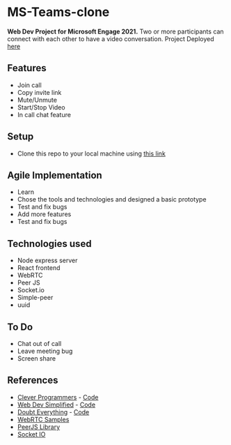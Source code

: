 # MS-Teams-clone
**Web Dev Project for Microsoft Engage 2021.**
Two or more participants can connect with each other to have a video conversation.
Project Deployed [here](https://ms-teams-clone-1997.herokuapp.com/4ece613f-a86c-4e66-adbc-01f5ffee8db6)

## Features
* Join call
* Copy invite link
* Mute/Unmute 
* Start/Stop Video
* In call chat feature

## Setup
* Clone this repo to your local machine using [this link]()

## Agile Implementation
* Learn
* Chose the tools and technologies and designed a basic prototype
* Test and fix bugs
* Add more features 
* Test and fix bugs

## Technologies used
* Node express server
* React frontend
* WebRTC
* Peer JS
* Socket.io
* Simple-peer
* uuid

## To Do
* Chat out of call
* Leave meeting bug
* Screen share

## References
* [Clever Programmers](https://youtu.be/ZVznzY7EjuY) - [Code](https://github.com/CleverProgrammers/nodejs-zoom-clone)
* [Web Dev Simplified](https://youtu.be/DvlyzDZDEq4) - [Code](https://github.com/WebDevSimplified/Zoom-Clone-With-WebRTC)
* [Doubt Everything](https://youtu.be/KLCcCTFivhM) - [Code](https://github.com/Vinnu1/simple-videochat-webrtc)
* [WebRTC Samples](https://github.com/webrtc/samples)
* [PeerJS Library](https://peerjs.com/)
* [Socket IO](https://socket.io/)
